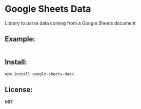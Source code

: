 # Google Sheets Data

Library to parse data coming from a Google Sheets document

## Example:

```js

```

## Install:

    npm install google-sheets-data

## License:

MIT
